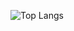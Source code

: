 ![Top Langs](https://github-readme-stats.vercel.app/api/top-langs/?username=kwyr0928&layout=compact)
